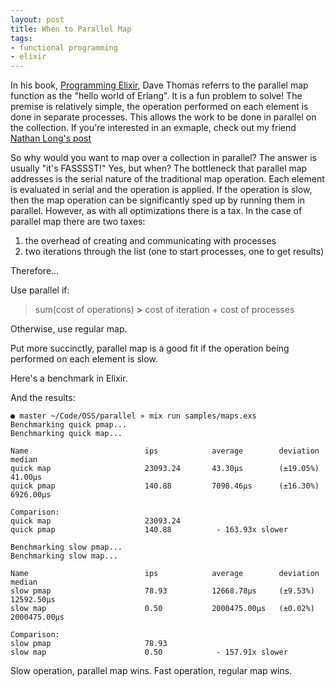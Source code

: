 ```yaml
---
layout: post
title: When to Parallel Map
tags:
- functional programming
- elixir
---
```


In his book, [Programming Elixir][prog-ex], Dave Thomas referrs to the parallel map function as the "hello world of Erlang".
It is a fun problem to solve!
The premise is relatively simple, the operation performed on each element is done in separate processes.
This allows the work to be done in parallel on the collection.
If you're interested in an exmaple, check out my friend [Nathan Long's post][nl-pmap]

So why would you want to map over a collection in parallel?
The answer is usually "it's FASSSST!"
Yes, but when?
The bottleneck that parallel map addresses is the serial nature of the traditional map operation.
Each element is evaluated in serial and the operation is applied.
If the operation is slow, then the map operation can be significantly sped up by running them in parallel.
However, as with all optimizations there is a tax.
In the case of parallel map there are two taxes:

1. the overhead of creating and communicating with processes
1. two iterations through the list (one to start processes, one to get results)

Therefore...

Use parallel if:
> sum(cost of operations) **>** cost of iteration + cost of processes

Otherwise, use regular map.

Put more succinctly, parallel map is a good fit if the operation being performed on each element is slow.

Here's a benchmark in Elixir.

<script src="http://gist-it.appspot.com/http://github.com/iamvery/elixir-parallel-mapping/blob/master/samples/maps.exs"></script>

And the results:

```
● master ~/Code/OSS/parallel » mix run samples/maps.exs
Benchmarking quick pmap...
Benchmarking quick map...

Name                          ips            average        deviation      median
quick map                     23093.24       43.30μs        (±19.05%)      41.00μs
quick pmap                    140.88         7098.46μs      (±16.30%)      6926.00μs

Comparison:
quick map                     23093.24
quick pmap                    140.88          - 163.93x slower

Benchmarking slow pmap...
Benchmarking slow map...

Name                          ips            average        deviation      median
slow pmap                     78.93          12668.78μs     (±9.53%)       12592.50μs
slow map                      0.50           2000475.00μs   (±0.02%)       2000475.00μs

Comparison:
slow pmap                     78.93
slow map                      0.50            - 157.91x slower
```

Slow operation, parallel map wins. Fast operation, regular map wins.


[prog-ex]: https://pragprog.com/book/elixir/programming-elixir
[nl-pmap]: http://nathanmlong.com/2014/07/pmap-in-elixir/
